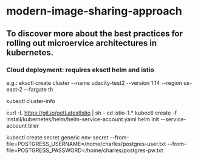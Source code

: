 # modern-image-sharing-approach
## To discover more about the best practices for rolling out microervice architectures in kubernetes.


### Cloud deployment: requires eksctl helm and istio
e.g.: 
eksctl create cluster --name udacity-test2 --version 1.14 --region us-east-2 --fargate
th

kubectl cluster-info

curl -L https://git.io/getLatestIstio | sh -
cd istio-1.*
kubectl create -f install/kubernetes/helm/helm-service-account.yaml
helm init --service-account tiller

kubectl create secret generic  env-secret --from-file=POSTGRESS_USERNAME=/home/charles/postgres-user.txt --from-file=POSTGRESS_PASSWORD=/home/charles/postgres-pw.txt
